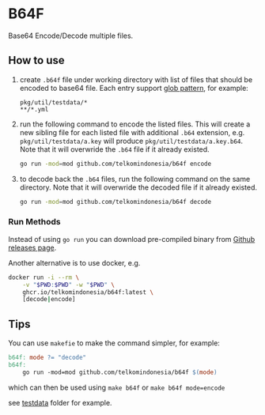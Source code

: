 # B64F

Base64 Encode/Decode multiple files.

## How to use

1. create `.b64f` file under working directory with list of files that should be encoded to base64 file. Each entry support [glob pattern](https://github.com/gobwas/glob), for example:

    ```.
    pkg/util/testdata/*
    **/*.yml
    ```

1. run the following command to encode the listed files. This will create a new sibling file for each listed file with additional `.b64` extension, e.g. `pkg/util/testdata/a.key` will produce `pkg/util/testdata/a.key.b64`. Note that it will overwride the `.b64` file if it already existed.

    ```bash
    go run -mod=mod github.com/telkomindonesia/b64f encode
    ```

1. to decode back the `.b64` files, run the following command on the same directory. Note that it will overwride the decoded file if it already existed.

    ```bash
    go run -mod=mod github.com/telkomindonesia/b64f decode
    ```

### Run Methods

Instead of using `go run` you can download pre-compiled binary from [Github releases page](https://github.com/TelkomIndonesia/b64f/releases).

Another alternative is to use docker, e.g.

```bash
docker run -i --rm \
    -v "$PWD:$PWD" -w "$PWD" \
    ghcr.io/telkomindonesia/b64f:latest \
    [decode|encode]
```

## Tips

You can use `makefie` to make the command simpler, for example:

```makefile
b64f: mode ?= "decode"
b64f:
    go run -mod=mod github.com/telkomindonesia/b64f $(mode)        
```

which can then be used using `make b64f` or `make b64f mode=encode`

see [testdata](./testdata/) folder for example.
